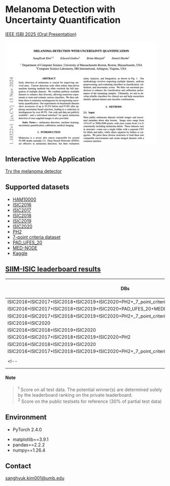 # Melanoma Detection with Uncertainty Quantification
[IEEE ISBI 2025 (Oral Presentation)](https://arxiv.org/pdf/2411.10322)
<p></p>
<img src="https://github.com/shkimmie-umb/melanoma_detection/blob/master/Thumbnail.png" width="480">
<!-- ![screenshot](https://github.com/shkimmie-umb/melanoma_detection/blob/master/Thumbnail.jpeg) -->

## Interactive Web Application
[Try the melanoma detector](https://mpsych.github.io/melanoma/)

## Supported datasets
- [HAM10000](https://dataverse.harvard.edu/dataset.xhtml?persistentId=doi:10.7910/DVN/DBW86T)
- [ISIC2016](https://challenge.isic-archive.com/data/#2016)
- [ISIC2017](https://challenge.isic-archive.com/data/#2017)
- [ISIC2018](https://challenge.isic-archive.com/data/#2018)
- [ISIC2019](https://challenge.isic-archive.com/data/#2019)
- [ISIC2020](https://challenge.isic-archive.com/data/#2020)
- [PH2](https://www.fc.up.pt/addi/ph2%20database.html)
- [7-point criteria dataset](https://derm.cs.sfu.ca/Welcome.html)
- [PAD_UFES_20](https://data.mendeley.com/datasets/zr7vgbcyr2/1)
- [MED-NODE](https://www.cs.rug.nl/~imaging/databases/melanoma_naevi/)
- [Kaggle](https://www.kaggle.com/datasets/fanconic/skin-cancer-malignant-vs-benign)

## [SIIM-ISIC leaderboard results](https://www.kaggle.com/competitions/siim-isic-melanoma-classification/overview)
| DBs | Network | Img size | Private Score <sup id="privatescore">[1](#privatescore)</sup> | Public Score <sup id="publicscore">[2](#publicscore)</sup> |
| ------------- | ------------- | ------------- | ------------- | ------------- |
|  ISIC2016+ISIC2017+ISIC2018+ISIC2019+ISIC2020+PH2+_7_point_criteria+PAD_UFES_20+MEDNODE+Kaggle | EfficientNetB1  | 224x224 | 0.9115  | 0.9063  |
|  ISIC2016+ISIC2017+ISIC2018+ISIC2019+ISIC2020+PAD_UFES_20+MEDNODE | EfficientNetB1  | 224x224 | 0.9069  | 0.9068  |
|  ISIC2016+ISIC2017+ISIC2018+ISIC2019+ISIC2020+PH2+_7_point_criteria+PAD_UFES_20+MEDNODE | DenseNet201  | 224x224 | 0.9061  | 0.9020  |
|  ISIC2016+ISIC2020 | EfficientNetB2  | 224x224 | 0.9046  | 0.9145  |
|  ISIC2016+ISIC2018+ISIC2019+ISIC2020 | ResNet152  | 224x24 | 0.9032  | 0.8975  |
|  ISIC2016+ISIC2017+ISIC2018+ISIC2019+ISIC2020+PH2 | ResNet152  | 224x224 | 0.9007  | 0.9040  |
| ISIC2016+ISIC2018+ISIC2019+ISIC2020 | EfficientNetB1 | 224x224 | 0.9004 | 0.9057 |
| ISIC2016+ISIC2017+ISIC2018+ISIC2019+ISIC2020+PH2+_7_point_criteria+MEDNODE+KaggleMB | ResNet101 | 224x224 | 0.8996 | 0.8868 |
<!-- |  Multiple <sup id="a1">[3](#dataset)</sup> | Ensemble <sup id="a2">[4](#network)</sup>  | 150x150 | 0.7618  | 0.7621  | -->

#### Note
> <sup id="privatescore">1</sup> Score on all test data. The potential winner(s) are determined solely by the leaderboard ranking on the private leaderboard. <br>
> <sup id="publicscore">2</sup> Score on the public testsets for reference (30% of partial test data) <br>
<!-- > <sup id="dataset">3</sup> Averaged the models in the table, trained with multiple datasets <br>
> <sup id="network">4</sup> Averaged the probabilities from the models in the table<br> -->

<!-- - ISIC contains the following diseases:
  - Actinic keratosis
  - Basal cell carcinoma
  - Dermatofibroma
  - Melanoma
  - Nevus
  - Pigmented benign keratosis
  - Seborrheic keratosis
  - Squamous cell carcinoma
  - Vascular lesion

- Original Download link: https://challenge.isic-archive.com/data/
- Folder-structured custom db: https://drive.google.com/file/d/1v_Nfg3QD5_TIr3Y-awIBm7lTFmVtIvQj/view?usp=drive_link -->

## Environment
- PyTorch 2.4.0
<!-- - Keras - 2.5.0rc0 -->
<!-- - Tensorflow - 2.5.0 -->
<!-- - Augmentor - 0.2.10 -->
- matplotlib==3.9.1
- pandas==2.2.2
- numpy==1.26.4

## Contact
sanghyuk.kim001@umb.edu
